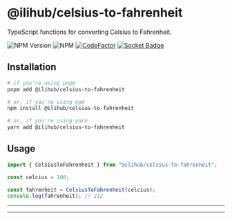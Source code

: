 # @ilihub/celsius-to-fahrenheit

TypeScript functions for converting Celsius to Fahrenheit.

![NPM Version](https://img.shields.io/npm/v/%40ilihub%2Fcelsius-to-fahrenheit?color=33cd56&logo=npm)
![NPM](https://img.shields.io/npm/l/%40ilihub%2Fcelsius-to-fahrenheit)
[![CodeFactor](https://www.codefactor.io/repository/github/ilihub/npm/badge)](https://www.codefactor.io/repository/github/ilihub/npm)
[![Socket Badge](https://socket.dev/api/badge/npm/package/@ilihub/celsius-to-fahrenheit)](https://socket.dev/npm/package/@ilihub/celsius-to-fahrenheit)

## Installation

```bash
# if you're using pnpm
pnpm add @ilihub/celsius-to-fahrenheit

# or, if you're using npm
npm install @ilihub/celsius-to-fahrenheit

# or, if you're using yarn
yarn add @ilihub/celsius-to-fahrenheit
```

## Usage

```javascript
import { CelsiusToFahrenheit } from "@ilihub/celsius-to-fahrenheit";

const celcius = 100;

const fahrenheit = CelsiusToFahrenheit(celcius);
console.log(fahrenheit); // 212
```

---

<!-- sponsors_and_backers_section_start -->

<!-- sponsors_and_backers_section_end -->

---
